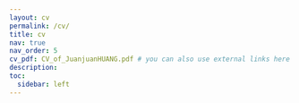 ```yaml
---
layout: cv
permalink: /cv/
title: cv
nav: true
nav_order: 5
cv_pdf: CV_of_JuanjuanHUANG.pdf # you can also use external links here
description: 
toc:
  sidebar: left
---
```

